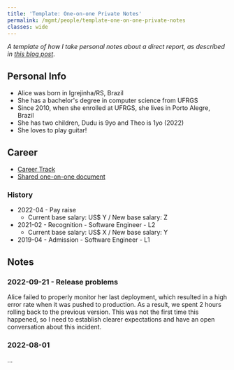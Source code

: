 ```yaml
---
title: 'Template: One-on-one Private Notes'
permalink: /mgmt/people/template-one-on-one-private-notes
classes: wide
---
```


*A template of how I take personal notes about a direct report, as described in [this blog post](/taking-notes-of-one-on-ones)*.

## Personal Info
- Alice was born in Igrejinha/RS, Brazil
- She has a bachelor's degree in computer science from UFRGS
- Since 2010, when she enrolled at UFRGS, she lives in Porto Alegre, Brazil
- She has two children, Dudu is 9yo and Theo is 1yo (2022)
- She loves to play guitar!

## Career
- [Career Track](/mgmt/sem/template-career-track)
- [Shared one-on-one document](/mgmt/people/template-one-on-one-shared-document)

### History
- 2022-04 - Pay raise
	- Current base salary: US$ Y / New base salary: Z
- 2021-02 - Recognition - Software Engineer - L2
	- Current base salary: US$ X / New base salary: Y
- 2019-04 - Admission - Software Engineer - L1

## Notes

### 2022-09-21 - Release problems

Alice failed to properly monitor her last deployment, which resulted in a high error rate when it was pushed to production. As a result, we spent 2 hours rolling back to the previous version. This was not the first time this happened, so I need to establish clearer expectations and have an open conversation about this incident.

### 2022-08-01

...